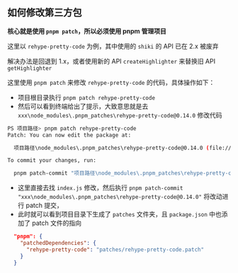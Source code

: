 ## 如何修改第三方包

**核心就是使用 `pnpm patch`，所以必须使用 pnpm 管理项目**

这里以 `rehype-pretty-code` 为例，其中使用的 `shiki` 的 API 已在 2.x 被废弃

解决办法是回退到 1.x，或者使用新的 API `createHighlighter` 来替换旧 API `getHighlighter`

这里使用 `pnpm patch` 来修改 `rehype-pretty-code` 的代码，具体操作如下：

- 项目根目录执行 `pnpm patch rehype-pretty-code`
- 然后可以看到终端给出了提示，大致意思就是去 `xxx\node_modules\.pnpm_patches\rehype-pretty-code@0.14.0` 修改代码

```bash
PS 项目路径> pnpm patch rehype-pretty-code
Patch: You can now edit the package at:

  项目路径\node_modules\.pnpm_patches\rehype-pretty-code@0.14.0 (​file://项目路径\node_modules\.pnpm_patches\rehype-pretty-code@0.14.0​)

To commit your changes, run:

  pnpm patch-commit "项目路径\node_modules\.pnpm_patches\rehype-pretty-code@0.14.0"
```

- 这里直接去找 `index.js` 修改，然后执行 `pnpm patch-commit "xxx\node_modules\.pnpm_patches\rehype-pretty-code@0.14.0"` 将改动进行 patch 提交，
- 此时就可以看到项目目录下生成了 `patches` 文件夹，且 `package.json` 中也添加了 patch 文件的指向

```json
  "pnpm": {
    "patchedDependencies": {
      "rehype-pretty-code": "patches/rehype-pretty-code.patch"
    }
  }
```
